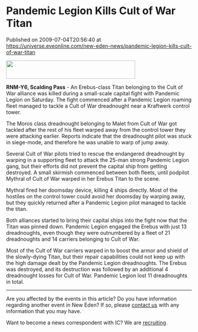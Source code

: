 # Pandemic Legion Kills Cult of War Titan
Published on 2009-07-04T20:56:40 at https://universe.eveonline.com/new-eden-news/pandemic-legion-kills-cult-of-war-titan

<img src='http://www.eve-ic.net/media/assets/icarticlebanner.png' width='350' height='50' />  
  
 **RNM-Y6, Scalding Pass** \- An Erebus-class Titan belonging to the Cult of War alliance was killed during a small-scale capital fight with Pandemic Legion on Saturday. The fight commenced after a Pandemic Legion roaming fleet managed to tackle a Cult of War dreadnought near a Kraftwerk control tower.  
  
The Moros class dreadnought belonging to Malet from Cult of War got tackled after the rest of his fleet warped away from the control tower they were attacking earlier. Reports indicate that the dreadnought pilot was stuck in siege-mode, and therefore he was unable to warp of jump away.  
  
Several Cult of War pilots tried to rescue the endangered dreadnought by warping in a supporting fleet to attack the 25-man strong Pandemic Legion gang, but their efforts did not prevent the capital ship from getting destroyed. A small skirmish commenced between both fleets, until podpilot Mythral of Cult of War warped in her Erebus Titan to the scene.  
  
Mythral fired her doomsday device, killing 4 ships directly. Most of the hostiles on the control tower could avoid her doomsday by warping away, but they quickly returned after a Pandemic Legion pilot managed to tackle the titan.  
  
Both alliances started to bring their capital ships into the fight now that the Titan was pinned down. Pandemic Legion engaged the Erebus with just 13 dreadnoughts, even though they were outnumbered by a fleet of 21 dreadnoughts and 14 carriers belonging to Cult of War.  
  
Most of the Cult of War carriers warped in to boost the armor and shield of the slowly-dying Titan, but their repair capabilities could not keep up with the high damage dealt by the Pandemic Legion dreadnoughts. The Erebus was destroyed, and its destruction was followed by an additional 4 dreadnought losses for Cult of War. Pandemic Legion lost 11 dreadnoughts in total.

* * *

Are you affected by the events in this article? Do you have information regarding another event in New Eden? If so, please [contact us](http://myeve.eve-online.com/news.asp?a=submitrp) with any information that you may have.  
  
Want to become a news correspondent with IC? We are [recruiting](http://www.eveonline.com/isd.asp).
